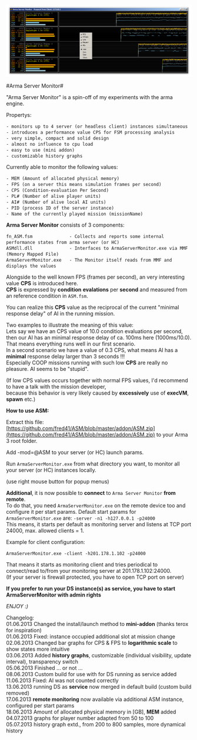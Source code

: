 ![Arma Server Monitor](picture/ASMCapture.PNG)

#Arma Server Monitor#

"Arma Server Monitor" is a spin-off of my experiments with the arma engine.

Propertys:

	- monitors up to 4 server (or headless client) instances simultaneous 
	- introduces a performance value CPS for FSM processing analysis
	- very simple, compact and solid design
	- almost no influence to cpu load
	- easy to use (mini addon)
	- customizable history graphs	

Currently able to monitor the following values:

	- MEM (Amount of allocated physical memory)
	- FPS (on a server this means simulation frames per second)
	- CPS (Condition-evaluation Per Second)
	- PL# (Number of alive player units)
	- AI# (Number of alive local AI units)
	- PID (process ID of the server instance)
	- Name of the currently played mission (missionName)

**Arma Server Monitor** consists of 3 components:

	fn_ASM.fsm 				- Collects and reports some internal performance states from arma server (or HC)
	ASMdll.dll 				- Interfaces to ArmaServerMonitor.exe via MMF (Memory Mapped File)
	ArmaServerMonitor.exe 	- The Monitor itself reads from MMF and displays the values


Alongside to the well known FPS (frames per second), an very interesting value **CPS** is introduced here.    
**CPS** is expressed by **condition** **evalations** per **second** and measured from an reference condition in `ASM.fsm`.   

You can realize this **CPS** value as the reciprocal of the current "minimal response delay" of AI in the running mission.    

Two examples to illustrate the meaning of this value:   
Lets say we have an CPS value of 10.0 condition evaluations per second, then our AI has an minimal response delay of ca. 100ms here (1000ms/10.0). That means everything runs well in our first scenario.         
In a second scenario we have a value of 0.3 CPS, what means AI has a **minimal** response delay larger than 3 seconds !!!    
Especially COOP missions running with such low **CPS** are really no pleasure. AI seems to be "stupid".   

(If low CPS values occurs together with normal FPS values, I'd recommend to have a talk with the mission developer,    
because this behavior is very likely caused by **excessively** use of **execVM**, **spawn** etc.)    


**How to use ASM:**

Extract this file: [https://github.com/fred41/ASM/blob/master/addon/ASM.zip](https://github.com/fred41/ASM/blob/master/addon/ASM.zip)    to your Arma 3 root folder.

Add -mod=@ASM to your server (or HC) launch params.     

Run `ArmaServerMonitor.exe` from what directory you want, to monitor all your server (or HC) instances locally.

(use right mouse button for popup menus)     

**Additional**, it is now possible to **connect** to `Arma Server Monitor` **from remote**.   
To do that, you need `ArmaServerMonitor.exe` on the remote device too and configure it per start params.
Default start params for `ArmaServerMonitor.exe` are: `-server -n1 -h127.0.0.1 -p24000`   
This means, it starts per default as monitoring server and listens at TCP port 24000, max. allowed clients = 1.

Example for client configuration:   

    ArmaServerMonitor.exe -client -h201.178.1.102 -p24000

That means it starts as monitoring client and tries periodical to connect/read to/from your monitoring server at 201.178.1.102:24000.   
(If your server is firewall protected, you have to open TCP port on server)

**If you prefer to run your DS instance(s) as service, you have to start ArmaServerMonitor with admin rights**     

*ENJOY :)*     

Changelog:    
01.06.2013 Changed the install/launch method to **mini-addon** (thanks terox for inspiration)    
01.06.2013 Fixed: instance occupied additional slot at mission change    
02.06.2013 Changed bar graphs for CPS & FPS to **logarithmic scale** to show states more intuitive   
03.06.2013 Added **history graphs**, customizable (individual visibility, update interval), transparency switch    
05.06.2013 Finished ... or not ...  
08.06.2013 Custom build for use with for DS running as service added   
11.06.2013 Fixed: AI was not counted correctly    
13.06.2013 running DS as **service** now merged in default build (custom build removed)    
17.06.2013 **remote monitoring** now available via additional ASM instance, configured per start params      
18.06.2013 Amount of allocated physical memory in [GB], **MEM** added      
04.07.2013 graphs for player number adapted from 50 to 100    
05.07.2013 history graph extd., from 200 to 800 samples, more dynamical history      

    

 